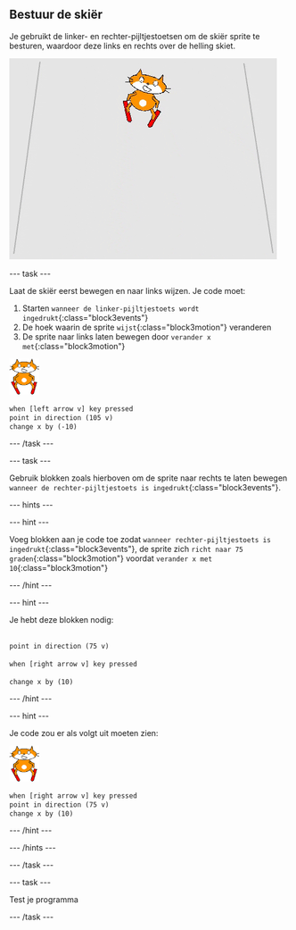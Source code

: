## Bestuur de skiër

Je gebruikt de linker- en rechter-pijltjestoetsen om de skiër sprite te besturen, waardoor deze links en rechts over de helling skiet.

![bewegende skiër](images/skier_moving.gif)

--- task ---

Laat de skiër eerst bewegen en naar links wijzen. Je code moet:

1. Starten `wanneer de linker-pijltjestoets wordt ingedrukt`{:class="block3events"}
1. De hoek waarin de sprite `wijst`{:class="block3motion"} veranderen
1. De sprite naar links laten bewegen door `verander x met`{:class="block3motion"}

![skiër sprite](images/skier_sprite_small.png)

```blocks3
when [left arrow v] key pressed
point in direction (105 v)
change x by (-10)
```

--- /task ---

--- task ---

Gebruik blokken zoals hierboven om de sprite naar rechts te laten bewegen `wanneer de rechter-pijltjestoets is ingedrukt`{:class="block3events"}.

--- hints ---


--- hint ---

Voeg blokken aan je code toe zodat `wanneer rechter-pijltjestoets is ingedrukt`{:class="block3events"}, de sprite zich `richt naar 75 graden`{:class="block3motion"} voordat `verander x met 10`{:class="block3motion"}

--- /hint ---

--- hint ---

Je hebt deze blokken nodig:

```blocks3

point in direction (75 v)

when [right arrow v] key pressed

change x by (10)
```

--- /hint ---

--- hint ---

Je code zou er als volgt uit moeten zien:

![skiër sprite](images/skier_sprite_small.png)

```blocks3
when [right arrow v] key pressed
point in direction (75 v)
change x by (10)
```

--- /hint ---

--- /hints ---

--- /task ---

--- task ---

Test je programma

--- /task ---